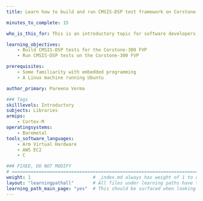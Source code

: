 ```yaml
---
title: Learn how to build and run CMSIS-DSP test framework on Corstone-300 FVP

minutes_to_complete: 15

who_is_this_for: This is an introductory topic for software developers new to CMSIS-DSP.

learning_objectives: 
    - Build CMSIS-DSP tests for the Corstone-300 FVP
    - Run CMSIS-DSP tests on the Corstone-300 FVP

prerequisites:
    - Some familiarity with embedded programming
    - A Linux machine running Ubuntu

author_primary: Pareena Verma

### Tags
skilllevels: Introductory
subjects: Libraries
armips:
    - Cortex-M
operatingsystems:
    - Baremetal
tools_software_languages:
    - Arm Virtual Hardware
    - AWS EC2
    - C

### FIXED, DO NOT MODIFY
# ================================================================================
weight: 1                       # _index.md always has weight of 1 to order correctly
layout: "learningpathall"       # All files under learning paths have this same wrapper
learning_path_main_page: "yes"  # This should be surfaced when looking for related content. Only set for _index.md of learning path content.
---
```

